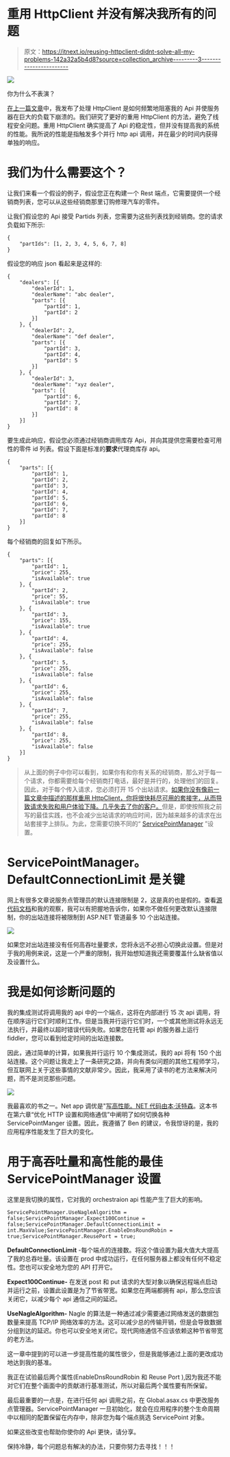 # 重用 HttpClient 并没有解决我所有的问题

> 原文：<https://itnext.io/reusing-httpclient-didnt-solve-all-my-problems-142a32a5b4d8?source=collection_archive---------3----------------------->

![](img/8c726e5989040abcb8dc6bc8914a0157.png)

你为什么不表演？

[在上一篇文章](https://medium.com/@rahulbhuwal/httpclient-may-kill-your-system-be-careful-62b1533ad456)中，我发布了处理 HttpClient 是如何频繁地阻塞我的 Api 并使服务器在巨大的负载下崩溃的。我们研究了更好的重用 HttpClient 的方法，避免了线程安全问题。重用 HttpClient 确实提高了 Api 的稳定性，但并没有提高我的系统的性能。我所说的性能是指触发多个并行 http api 调用，并在最少的时间内获得单独的响应。

# 我们为什么需要这个？

让我们来看一个假设的例子，假设您正在构建一个 Rest 端点，它需要提供一个经销商列表，您可以从这些经销商那里订购修理汽车的零件。

让我们假设您的 Api 接受 Partids 列表，您需要为这些列表找到经销商。您的请求负载如下所示:

```
{
    "partIds": [1, 2, 3, 4, 5, 6, 7, 8]
}
```

假设您的响应 json 看起来是这样的:

```
{
    "dealers": [{
        "dealerId": 1,
        "dealerName": "abc dealer",
        "parts": [{
            "partId": 1,
            "partId": 2
        }]
    }, {
        "dealerId": 2,
        "dealerName": "def dealer",
        "parts": [{
            "partId": 3,
            "partId": 4,
            "partId": 5
        }]
    }, {
        "dealerId": 3,
        "dealerName": "xyz dealer",
        "parts": [{
            "partId": 6,
            "partId": 7,
            "partId": 8
        }]
    }]
}
```

要生成此响应，假设您必须通过经销商调用库存 Api，并向其提供您需要检查可用性的零件 id 列表。假设下面是标准的**要求**代理商库存 api。

```
{
    "parts": [{
        "partId": 1,
        "partId": 2,
        "partId": 3,
        "partId": 4,
        "partId": 5,
        "partId": 6,
        "partId": 7,
        "partId": 8
    }]
}
```

每个经销商的回复如下所示。

```
{
    "parts": [{
        "partId": 1,
        "price": 255,
        "isAvailable": true
    }, {
        "partId": 2,
        "price": 55,
        "isAvailable": true
    }, {
        "partId": 3,
        "price": 155,
        "isAvailable": true
    }, {
        "partId": 4,
        "price": 255,
        "isAvailable": false
    }, {
        "partId": 5,
        "price": 255,
        "isAvailable": false
    }, {
        "partId": 6,
        "price": 255,
        "isAvailable": false
    }, {
        "partId": 7,
        "price": 255,
        "isAvailable": false
    }, {
        "partId": 8,
        "price": 255,
        "isAvailable": false
    }]
}
```

> 从上面的例子中你可以看到，如果你有和你有关系的经销商，那么对于每一个请求，你都需要给每个经销商打电话，最好是并行的，处理他们的回复。因此，对于每个传入请求，您必须打开 15 个出站请求。[如果你没有像前一篇文章中描述的那样重用 HttpClient，你将很快耗尽可用的套接字，从而导致请求失败和用户体验下降。几乎失去了你的客户。](https://medium.com/@rahulbhuwal/httpclient-may-kill-your-system-be-careful-62b1533ad456)但是，即使按照我之前写的最佳实践，也不会减少出站请求的响应时间，因为越来越多的请求在出站套接字上排队。为此，您需要切换不同的“ [ServicePointManager](https://docs.microsoft.com/en-us/dotnet/api/system.net.servicepointmanager?view=netframework-4.7.2) ”设置。

# ServicePointManager。DefaultConnectionLimit 是关键

网上有很多文章说服务点管理员的默认连接限制是 2，这是真的也是假的。查看[源代码文档](https://referencesource.microsoft.com/#System/net/System/Net/ServicePointManager.cs,6a75423260490f3a)和我的观察，我可以有把握地告诉你，如果你不做任何更改默认连接限制，你的出站连接将被限制到 ASP.NET 管道最多 10 个出站连接。

![](img/b17464a2bd6b90c862e526307fb0bde6.png)

如果您对出站连接没有任何高吞吐量要求，您将永远不必担心切换此设置。但是对于我的用例来说，这是一个严重的限制，我开始想知道我还需要覆盖什么缺省值以及设置什么。

# 我是如何诊断问题的

我的集成测试将调用我的 api 中的一个端点，这将在内部进行 15 次 api 调用，将在顺序运行它们时顺利工作。但是当我并行运行它们时，一个或其他测试将永远无法执行，并最终以超时错误代码失败。如果您在托管 api 的服务器上运行 fiddler，您可以看到给定时间的出站连接数。

因此，通过简单的计算，如果我并行运行 10 个集成测试，我的 api 将有 150 个出站连接。这个问题让我走上了一条研究之路，并向有类似问题的其他工程师学习，但互联网上关于这些事情的文献非常少。因此，我采用了读书的老方法来解决问题，而不是浏览那些问题。

![](img/6b8de933f401f7fe7eddfdf966575415.png)

我最喜欢的书之一。Net app 调优是"[写高性能。NET 代码由本·沃特森](https://www.amazon.com/Writing-High-Performance-NET-Code-Watson-ebook/dp/B07BF68842/ref=sr_1_1?ie=UTF8&qid=1529985344&sr=8-1&keywords=high+performance+.net+code)。这本书在第六章“优化 HTTP 设置和网络通信”中阐明了如何切换各种 ServicePointManger 设置。因此，我遵循了 Ben 的建议，令我惊讶的是，我的应用程序性能发生了巨大的变化。

# 用于高吞吐量和高性能的最佳 ServicePointManager 设置

这里是我切换的属性，它对我的 orchestraion api 性能产生了巨大的影响。

```
ServicePointManager.UseNagleAlgorithm = false;ServicePointManager.Expect100Continue = false;ServicePointManager.DefaultConnectionLimit = int.MaxValue;ServicePointManager.EnableDnsRoundRobin = true;ServicePointManager.ReusePort = true;
```

**DefaultConnectionLimit** -每个端点的连接数。将这个值设置为最大值大大提高了我的总吞吐量。该设置在 prod 中成功运行，在任何服务器上都没有任何不稳定性。您也可以安全地为您的 API 打开它。

**Expect100Continue-** 在发送 post 和 put 请求的大型对象以确保远程端点启动并运行之前，设置此设置是为了节省带宽。如果您在两端都拥有 api，那么您应该关闭它，以减少每个 api 通信之间的延迟。

**UseNagleAlgorithm-** Nagle 的算法是一种通过减少需要通过网络发送的数据包数量来提高 TCP/IP 网络效率的方法。这可以减少总的传输开销，但是会导致数据分组到达的延迟。你也可以安全地关闭它。现代网络通信不应该依赖这种节省带宽的老方法。

这一章中提到的可以进一步提高性能的属性很少，但是我能够通过上面的更改成功地达到我的基准。

我正在试验最后两个属性(EnableDnsRoundRobin 和 Reuse Port ),因为我还不能对它们在整个画面中的贡献进行基准测试，所以对最后两个属性要有所保留。

最后最重要的一点是，在进行任何 api 调用之前，在 Global.asax.cs 中更改服务点管理器。ServicePointManager 一旦初始化，就会在应用程序的整个生命周期中以相同的配置保留在内存中，除非您为每个端点挑选 ServicePoint 对象。

如果这些改变也帮助你使你的 Api 更快，请分享。

保持冷静，每个问题总有解决的办法，只要你努力去寻找！！！